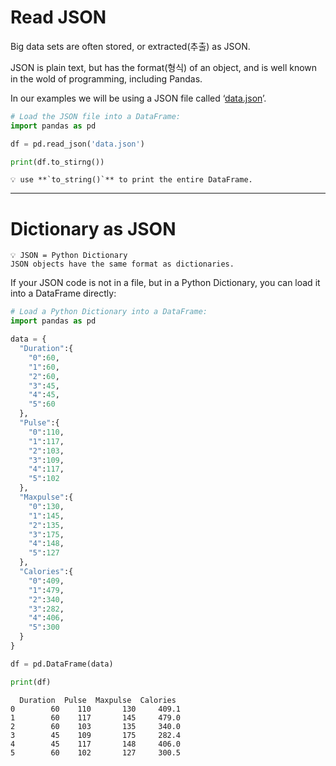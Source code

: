 # Read JSON

Big data sets are often stored, or extracted(추출) as JSON.

JSON is plain text, but has the format(형식) of an object, and is well known in the wold of programming, including Pandas.

In our examples we will be using a JSON file called ‘[data.json](https://www.w3schools.com/python/pandas/pandas_json.asp)’.

```python
# Load the JSON file into a DataFrame:
import pandas as pd 

df = pd.read_json('data.json')

print(df.to_stirng())
```

```
💡 use **`to_string()`** to print the entire DataFrame.
```

---

# Dictionary as JSON

```
💡 JSON = Python Dictionary
JSON objects have the same format as dictionaries.
```

If your JSON code is not in a file, but in a Python Dictionary, you can load it into a DataFrame directly:

```python
# Load a Python Dictionary into a DataFrame:
import pandas as pd

data = {
  "Duration":{
    "0":60,
    "1":60,
    "2":60,
    "3":45,
    "4":45,
    "5":60
  },
  "Pulse":{
    "0":110,
    "1":117,
    "2":103,
    "3":109,
    "4":117,
    "5":102
  },
  "Maxpulse":{
    "0":130,
    "1":145,
    "2":135,
    "3":175,
    "4":148,
    "5":127
  },
  "Calories":{
    "0":409,
    "1":479,
    "2":340,
    "3":282,
    "4":406,
    "5":300
  }
}

df = pd.DataFrame(data)

print(df) 
```

```
  Duration  Pulse  Maxpulse  Calories
0        60    110       130     409.1
1        60    117       145     479.0
2        60    103       135     340.0
3        45    109       175     282.4
4        45    117       148     406.0
5        60    102       127     300.5
```
